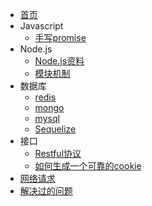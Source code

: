 * [首页](zh-cn/)
* Javascript
  * [手写promise](javascript/promise.md)
* Node.js
   * [Node.js资料](/nodejs/index)
   * [模块机制](/nodejs/module)
* 数据库
   * [redis](database/redis)
   * [mongo](database/mongo)
   * [mysql](database/index)
   * [Sequelize](database/sequelize)
* 接口
    * [Restful协议](interface/restful)
    * [如何生成一个可靠的cookie](interface/cookie)
* [网络请求](docs/cors)
* [解决过的问题](/docs/problem)



